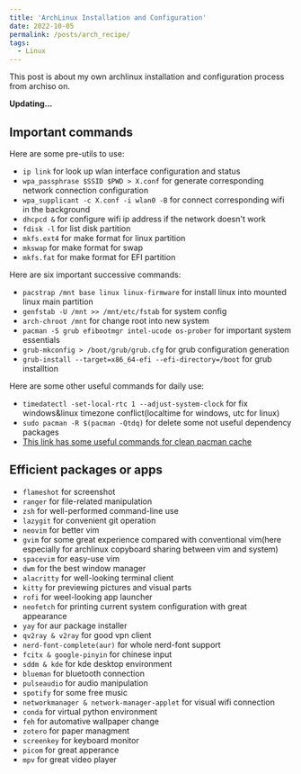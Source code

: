 ```yaml
---
title: 'ArchLinux Installation and Configuration'
date: 2022-10-05
permalink: /posts/arch_recipe/
tags:
  - Linux
---
```


This post is about my own archlinux installation and configuration process from archiso on.

**Updating...**

## Important commands

Here are some pre-utils to use:

- `ip link` for look up wlan interface configuration and status
- `wpa_passphrase $SSID $PWD > X.conf` for generate corresponding network connection configuration
- `wpa_supplicant -c X.conf -i wlan0 -B` for connect corresponding wifi in the background
- `dhcpcd &` for configure wifi ip address if the network doesn't work
- `fdisk -l` for list disk partition
- `mkfs.ext4` for make format for linux partition
- `mkswap` for make format for swap
- `mkfs.fat` for make format for EFI partition
 
Here are six important successive commands: 
 
- `pacstrap /mnt base linux linux-firmware` for install linux into mounted linux main partition
- `genfstab -U /mnt >> /mnt/etc/fstab` for system config
- `arch-chroot /mnt` for change root into new system
- `pacman -S grub efibootmgr intel-ucode os-prober` for important system essentials
- `grub-mkconfig > /boot/grub/grub.cfg` for grub configuration generation
- `grub-install --target=x86_64-efi --efi-directory=/boot` for grub installtion
 
Here are some other useful commands for daily use:
- `timedatectl -set-local-rtc 1 --adjust-system-clock` for fix windows&linux timezone conflict(localtime for windows, utc for linux)
- `sudo pacman -R $(pacman -Qtdq)` for delete some not useful dependency packages
- [This link has some useful commands for clean pacman cache](https://zhongguo.eskere.club/%E5%A6%82%E4%BD%95%E6%B8%85%E7%90%86-arch-linux-%E4%B8%AD%E7%9A%84%E5%8C%85%E7%BC%93%E5%AD%98/2021-09-03/)
 
## Efficient packages or apps

- `flameshot` for screenshot
- `ranger` for file-related manipulation
- `zsh` for well-performed command-line use
- `lazygit` for convenient git operation
- `neovim` for better vim
- `gvim` for some great experience compared with conventional vim(here especially for archlinux copyboard sharing between vim and system)
- `spacevim` for easy-use vim
- `dwm` for the best window manager
- `alacritty` for well-looking terminal client
- `kitty` for previewing pictures and visual parts
- `rofi` for weel-looking app launcher
- `neofetch` for printing current system configuration with great appearance
- `yay` for aur package installer
- `qv2ray & v2ray` for good vpn client
- `nerd-font-complete(aur)` for whole nerd-font support
- `fcitx & google-pinyin` for chinese input
- `sddm & kde` for kde desktop environment
- `blueman` for bluetooth connection
- `pulseaudio` for audio manipulation
- `spotify` for some free music
- `networkmanager & network-manager-applet` for visual wifi connection
- `conda` for virtual python environment
- `feh` for automative wallpaper change
- `zotero` for paper managment
- `screenkey` for keyboard monitor
- `picom` for great apperance
- `mpv` for great video player

